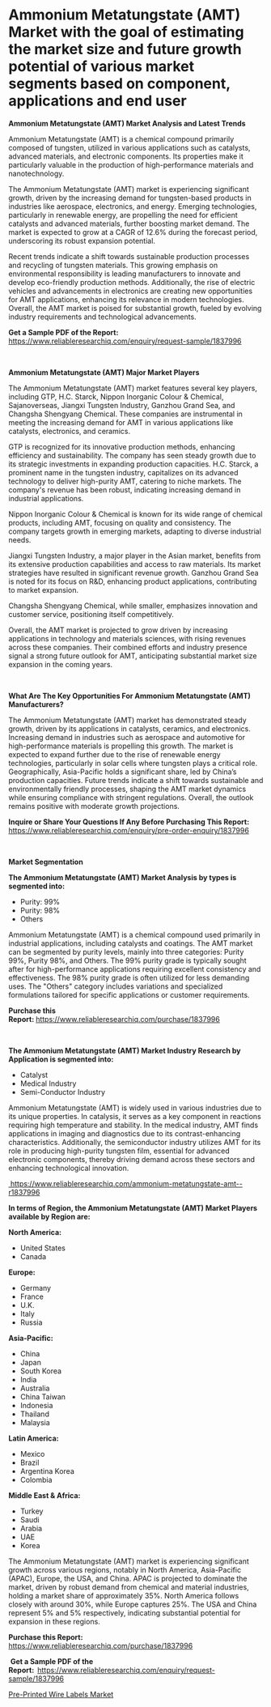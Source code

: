<p><h1>Ammonium Metatungstate (AMT) Market with the goal of estimating the market size and future growth potential of various market segments based on component, applications and end user</h1></p><p><strong>Ammonium Metatungstate (AMT) Market Analysis and Latest Trends</strong></p>
<p><p>Ammonium Metatungstate (AMT) is a chemical compound primarily composed of tungsten, utilized in various applications such as catalysts, advanced materials, and electronic components. Its properties make it particularly valuable in the production of high-performance materials and nanotechnology.</p><p>The Ammonium Metatungstate (AMT) market is experiencing significant growth, driven by the increasing demand for tungsten-based products in industries like aerospace, electronics, and energy. Emerging technologies, particularly in renewable energy, are propelling the need for efficient catalysts and advanced materials, further boosting market demand. The market is expected to grow at a CAGR of 12.6% during the forecast period, underscoring its robust expansion potential.</p><p>Recent trends indicate a shift towards sustainable production processes and recycling of tungsten materials. This growing emphasis on environmental responsibility is leading manufacturers to innovate and develop eco-friendly production methods. Additionally, the rise of electric vehicles and advancements in electronics are creating new opportunities for AMT applications, enhancing its relevance in modern technologies. Overall, the AMT market is poised for substantial growth, fueled by evolving industry requirements and technological advancements.</p></p>
<p><strong>Get a Sample PDF of the Report:&nbsp;</strong> <a href="https://www.reliableresearchiq.com/enquiry/request-sample/1837996?utm_campaign=3519&utm_medium=2&utm_source=Github&utm_content=ia&utm_term=03042025&utm_id=ammonium-metatungstate-amt">https://www.reliableresearchiq.com/enquiry/request-sample/1837996</a></p>
<p>&nbsp;</p>
<p><strong>Ammonium Metatungstate (AMT) Major Market Players</strong></p>
<p><p>The Ammonium Metatungstate (AMT) market features several key players, including GTP, H.C. Starck, Nippon Inorganic Colour & Chemical, Sajanoverseas, Jiangxi Tungsten Industry, Ganzhou Grand Sea, and Changsha Shengyang Chemical. These companies are instrumental in meeting the increasing demand for AMT in various applications like catalysts, electronics, and ceramics.</p><p>GTP is recognized for its innovative production methods, enhancing efficiency and sustainability. The company has seen steady growth due to its strategic investments in expanding production capacities. H.C. Starck, a prominent name in the tungsten industry, capitalizes on its advanced technology to deliver high-purity AMT, catering to niche markets. The company's revenue has been robust, indicating increasing demand in industrial applications.</p><p>Nippon Inorganic Colour & Chemical is known for its wide range of chemical products, including AMT, focusing on quality and consistency. The company targets growth in emerging markets, adapting to diverse industrial needs. </p><p>Jiangxi Tungsten Industry, a major player in the Asian market, benefits from its extensive production capabilities and access to raw materials. Its market strategies have resulted in significant revenue growth. Ganzhou Grand Sea is noted for its focus on R&D, enhancing product applications, contributing to market expansion. </p><p>Changsha Shengyang Chemical, while smaller, emphasizes innovation and customer service, positioning itself competitively. </p><p>Overall, the AMT market is projected to grow driven by increasing applications in technology and materials sciences, with rising revenues across these companies. Their combined efforts and industry presence signal a strong future outlook for AMT, anticipating substantial market size expansion in the coming years.</p></p>
<p>&nbsp;</p>
<p><strong>What Are The Key Opportunities For Ammonium Metatungstate (AMT) Manufacturers?</strong></p>
<p><p>The Ammonium Metatungstate (AMT) market has demonstrated steady growth, driven by its applications in catalysts, ceramics, and electronics. Increasing demand in industries such as aerospace and automotive for high-performance materials is propelling this growth. The market is expected to expand further due to the rise of renewable energy technologies, particularly in solar cells where tungsten plays a critical role. Geographically, Asia-Pacific holds a significant share, led by China’s production capacities. Future trends indicate a shift towards sustainable and environmentally friendly processes, shaping the AMT market dynamics while ensuring compliance with stringent regulations. Overall, the outlook remains positive with moderate growth projections.</p></p>
<p><strong>Inquire or Share Your Questions If Any Before Purchasing This Report:</strong> <a href="https://www.reliableresearchiq.com/enquiry/pre-order-enquiry/1837996?utm_campaign=3519&utm_medium=2&utm_source=Github&utm_content=ia&utm_term=03042025&utm_id=ammonium-metatungstate-amt">https://www.reliableresearchiq.com/enquiry/pre-order-enquiry/1837996</a></p>
<p>&nbsp;</p>
<p><strong>Market Segmentation</strong></p>
<p><strong>The Ammonium Metatungstate (AMT) Market Analysis by types is segmented into:</strong></p>
<p><ul><li>Purity: 99%</li><li>Purity: 98%</li><li>Others</li></ul></p>
<p><p>Ammonium Metatungstate (AMT) is a chemical compound used primarily in industrial applications, including catalysts and coatings. The AMT market can be segmented by purity levels, mainly into three categories: Purity 99%, Purity 98%, and Others. The 99% purity grade is typically sought after for high-performance applications requiring excellent consistency and effectiveness. The 98% purity grade is often utilized for less demanding uses. The "Others" category includes variations and specialized formulations tailored for specific applications or customer requirements.</p></p>
<p><strong>Purchase this Report:&nbsp;</strong><a href="https://www.reliableresearchiq.com/purchase/1837996?utm_campaign=3519&utm_medium=2&utm_source=Github&utm_content=ia&utm_term=03042025&utm_id=ammonium-metatungstate-amt">https://www.reliableresearchiq.com/purchase/1837996</a></p>
<p>&nbsp;</p>
<p><strong>The Ammonium Metatungstate (AMT) Market Industry Research by Application is segmented into:</strong></p>
<p><ul><li>Catalyst</li><li>Medical Industry</li><li>Semi-Conductor Industry</li></ul></p>
<p><p>Ammonium Metatungstate (AMT) is widely used in various industries due to its unique properties. In catalysis, it serves as a key component in reactions requiring high temperature and stability. In the medical industry, AMT finds applications in imaging and diagnostics due to its contrast-enhancing characteristics. Additionally, the semiconductor industry utilizes AMT for its role in producing high-purity tungsten film, essential for advanced electronic components, thereby driving demand across these sectors and enhancing technological innovation.</p></p>
<p><a href="https://www.reliableresearchiq.com/ammonium-metatungstate-amt--r1837996?utm_campaign=3519&utm_medium=2&utm_source=Github&utm_content=ia&utm_term=03042025&utm_id=ammonium-metatungstate-amt">&nbsp;https://www.reliableresearchiq.com/ammonium-metatungstate-amt--r1837996</a></p>
<p><strong>In terms of Region, the Ammonium Metatungstate (AMT) Market Players available by Region are:</strong></p>
<p>
    <p> <strong> North America: </strong>
        <ul>
            <li>United States</li>
            <li>Canada</li>
        </ul>
        </p> 
    <p> <strong> Europe: </strong>
        <ul>
            <li>Germany</li>
            <li>France</li>
            <li>U.K.</li>
            <li>Italy</li>
            <li>Russia</li>
        </ul>
        </p> 
    <p> <strong> Asia-Pacific: </strong>
        <ul>
            <li>China</li>
            <li>Japan</li>
            <li>South Korea</li>
            <li>India</li>
            <li>Australia</li>
            <li>China Taiwan</li>
            <li>Indonesia</li>
            <li>Thailand</li>
            <li>Malaysia</li>
        </ul>
        </p> 
    <p> <strong> Latin America: </strong>
        <ul>
            <li>Mexico</li>
            <li>Brazil</li>
            <li>Argentina Korea</li>
            <li>Colombia</li>
        </ul>
        </p> 
    <p> <strong> Middle East & Africa: </strong>
        <ul>
            <li>Turkey</li>
            <li>Saudi</li>
            <li>Arabia</li>
            <li>UAE</li>
            <li>Korea</li>
        </ul>
    </p>
    </p>
<p><p>The Ammonium Metatungstate (AMT) market is experiencing significant growth across various regions, notably in North America, Asia-Pacific (APAC), Europe, the USA, and China. APAC is projected to dominate the market, driven by robust demand from chemical and material industries, holding a market share of approximately 35%. North America follows closely with around 30%, while Europe captures 25%. The USA and China represent 5% and 5% respectively, indicating substantial potential for expansion in these regions.</p></p>
<p><strong>Purchase this Report: </strong><a href="https://www.reliableresearchiq.com/purchase/1837996?utm_campaign=3519&utm_medium=2&utm_source=Github&utm_content=ia&utm_term=03042025&utm_id=ammonium-metatungstate-amt">https://www.reliableresearchiq.com/purchase/1837996</a></p>
<p>&nbsp;<strong>Get a Sample PDF of the Report:&nbsp;&nbsp;</strong><a href="https://www.reliableresearchiq.com/enquiry/request-sample/1837996?utm_campaign=3519&utm_medium=2&utm_source=Github&utm_content=ia&utm_term=03042025&utm_id=ammonium-metatungstate-amt">https://www.reliableresearchiq.com/enquiry/request-sample/1837996</a></p>
<p><strong></strong></p>
<p><p><a href="https://github.com/lanuskarnajc/Market-Research-Report-List-1/blob/main/pre-printed-wire-labels-market.md?utm_campaign=3519&utm_medium=2&utm_source=Github&utm_content=ia&utm_term=03042025&utm_id=ammonium-metatungstate-amt">Pre-Printed Wire Labels Market</a></p></p>